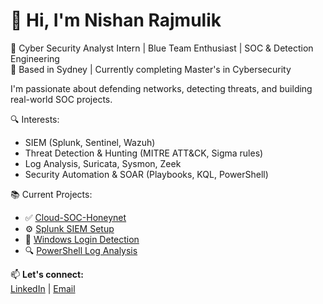 # 👋 Hi, I'm Nishan Rajmulik

🎯 Cyber Security Analyst Intern | Blue Team Enthusiast | SOC & Detection Engineering  
📍 Based in Sydney | Currently completing Master's in Cybersecurity  

I'm passionate about defending networks, detecting threats, and building real-world SOC projects.

🔍 Interests:
- SIEM (Splunk, Sentinel, Wazuh)
- Threat Detection & Hunting (MITRE ATT&CK, Sigma rules)
- Log Analysis, Suricata, Sysmon, Zeek
- Security Automation & SOAR (Playbooks, KQL, PowerShell)

📚 Current Projects:
- ✅ [Cloud-SOC-Honeynet](https://github.com/nishanrajmulik1/Cloud-SOC-Honeynet)
- ⚙️ [Splunk SIEM Setup](https://github.com/nishanrajmulik1/Splunk-SIEM-Setup)
- 🧪 [Windows Login Detection](https://github.com/nishanrajmulik1/Windows-Login-Detection)
- 🔍 [PowerShell Log Analysis](https://github.com/nishanrajmulik1/PowerShell-Log-Analysis)

📫 **Let's connect:**  
[LinkedIn](https://www.linkedin.com/in/nishanrajmulik/) | [Email](mailto:nishanrajmulik1@gmail.com)

